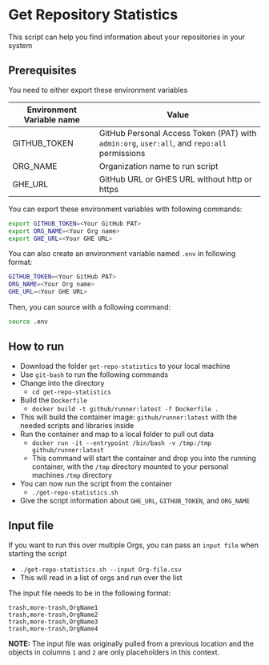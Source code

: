 # Get Repository Statistics

This script can help you find information about your repositories in your system

## Prerequisites

You need to either export these environment variables

| Environment Variable name | Value |
| ------------------------- | ----- |
| GITHUB_TOKEN | GitHub Personal Access Token (PAT) with `admin:org`, `user:all`, and `repo:all` permissions
| ORG_NAME | Organization name to run script |
| GHE_URL | GitHub URL or GHES URL without http or https |

You can export these environment variables with following commands:

```sh
export GITHUB_TOKEN=<Your GitHub PAT>
export ORG_NAME=<Your Org name>
export GHE_URL=<Your GHE URL>
```

You can also create an environment variable named `.env` in following format:

```sh
GITHUB_TOKEN=<Your GitHub PAT>
ORG_NAME=<Your Org name>
GHE_URL=<Your GHE URL>
```

Then, you can source with a following command:

```sh
source .env
```

## How to run
- Download the folder `get-repo-statistics` to your local machine
- Use `git-bash` to run the following commands
- Change into the directory
  - `cd get-repo-statistics`
- Build the `Dockerfile`
  - `docker build -t github/runner:latest -f Dockerfile .`
- This will build the container image: `github/runner:latest` with the needed scripts and libraries inside
- Run the container and map to a local folder to pull out data
  - `docker run -it --entrypoint /bin/bash -v /tmp:/tmp github/runner:latest`
  - This command will start the container and drop you into the running container, with the `/tmp` directory mounted to your personal machines `/tmp` directory
- You can now run the script from the container
  - `./get-repo-statistics.sh`
- Give the script information about `GHE_URL`, `GITHUB_TOKEN`, and `ORG_NAME`

## Input file
If you want to run this over multiple Orgs, you can pass an `input file` when starting the script
- `./get-repo-statistics.sh --input Org-file.csv`
- This will read in a list of orgs and run over the list

The input file needs to be in the following format:

```csv
trash,more-trash,OrgName1
trash,more-trash,OrgName2
trash,more-trash,OrgName3
trash,more-trash,OrgName4
```

**NOTE:** The input file was originally pulled from a previous location and the objects in columns `1` and `2` are only placeholders in this context.
